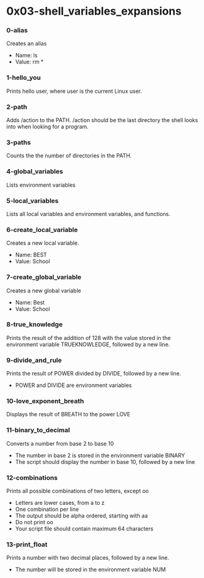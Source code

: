 # 0x03-shell_variables_expansions

### 0-alias
Creates an alias 
- Name: ls
- Value: rm *

### 1-hello_you
Prints hello user, where user is the current Linux user.

### 2-path
Adds /action to the PATH. /action should be the last directory the shell looks into when looking for a program.

### 3-paths
Counts the the number of directories in the PATH.

### 4-global_variables
Lists environment variables

### 5-local_variables
Lists all local variables and environment variables, and functions.

### 6-create_local_variable
Creates a new local variable.
- Name: BEST
- Value: School

### 7-create_global_variable
Creates a new global variable
- Name: Best
- Value: School

### 8-true_knowledge
Prints  the result of the addition of 128 with the value stored in the environment variable TRUEKNOWLEDGE, followed by a new line.

### 9-divide_and_rule
Prints the result of POWER divided by DIVIDE, followed by a new line.
- POWER and DIVIDE are environment variables

### 10-love_exponent_breath
Displays the result of BREATH to the power LOVE

### 11-binary_to_decimal
Converts a number from base 2 to base 10
- The number in base 2 is stored in the environment variable BINARY
- The script should display the number in base 10, followed by a new line

### 12-combinations
Prints all possible combinations of two letters, except oo
- Letters are lower cases, from a to z
- One combination per line
- The output should be alpha ordered, starting with aa
- Do not print oo
- Your script file should contain maximum 64 characters

### 13-print_float
Prints a number with two decimal places, followed by a new line.
- The number will be stored in the environment variable NUM 
